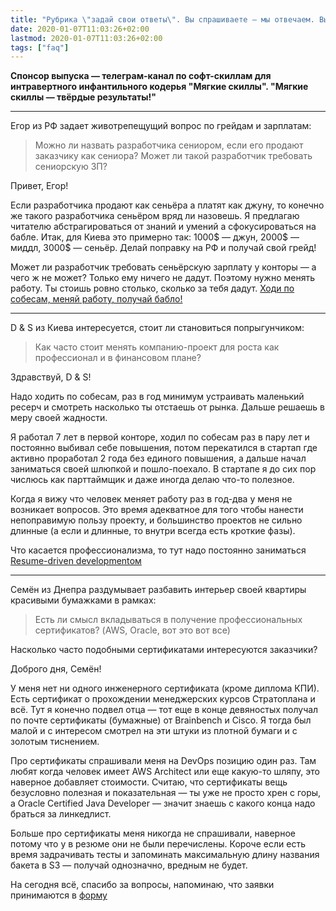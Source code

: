 ```yaml
---
title: "Рубрика \"задай свои ответы\". Вы спрашиваете — мы отвечаем. Выпуск №4. 🎄Рождественско🎄-скилловый."
date: 2020-01-07T11:03:26+02:00
lastmod: 2020-01-07T11:03:26+02:00
tags: ["faq"]
---
```


**Спонсор выпуска — телеграм-канал по софт-скиллам для интравертного инфантильного кодерья "Мягкие скиллы". "Мягкие скиллы — твёрдые результаты!"**

---

Егор из РФ задает животрепещущий вопрос по грейдам и зарплатам:

>Можно ли назвать разработчика сениором, если его продают заказчику как сениора? Может ли такой разработчик требовать сениорскую ЗП?

Привет, Егор!

Если разработчика продают как сеньёра а платят как джуну, то конечно же такого разработчика сеньёром вряд ли назовешь. Я предлагаю читателю абстрагироваться от знаний и умений а сфокусироваться на бабле. Итак, для Киева это примерно так: 1000$ — джун, 2000$ — миддл, 3000$ — сеньёр. Делай поправку на РФ и получай свой грейд! 

Может ли разработчик требовать сеньёрскую зарплату у конторы — а чего ж не может? Только ему ничего не дадут. Поэтому нужно менять работу. Ты стоишь ровно столько, сколько за тебя дадут. [Ходи по собесам, меняй работу, получай бабло!](https://www.rozhkov.me/post/best-way-to-increase-salary/)

---

D & S из Киева интересуется, стоит ли становиться попрыгунчиком:

>Как часто стоит менять компанию-проект для роста как профессионал и в финансовом плане? 

Здравствуй, D & S!

Надо ходить по собесам, раз в год минимум устраивать маленький ресерч и смотреть насколько ты отстаешь от рынка. Дальше решаешь в меру своей жадности.

Я работал 7 лет в первой конторе, ходил по собесам раз в пару лет и постоянно выбивал себе повышения, потом перекатился в стартап где активно проработал 2 года без единого повышения, а дальше начал заниматься своей шлюпкой и пошло-поехало. В стартапе я до сих пор числюсь как парттаймщик и даже иногда делаю что-то полезное.

Когда я вижу что человек меняет работу раз в год-два у меня не возникает вопросов. Это время адекватное для того чтобы нанести непоправимую пользу проекту, и большинство проектов не сильно длинные (а если и длинные, то внутри всегда есть кроткие фазы). 

Что касается профессионализма, то тут надо постоянно заниматься [Resume-driven developmentом](https://www.rozhkov.me/post/resume-driven-development/)

---

Семён из Днепра раздумывает разбавить интерьер своей квартиры красивыми бумажками в рамках:

>Есть ли смысл вкладываться в получение профессиональных сертификатов? (AWS, Oracle,  вот это вот все)

Насколько часто подобными сертификатами интересуются заказчики? 

Доброго дня, Семён!

У меня нет ни одного инженерного сертификата (кроме диплома КПИ). Есть сертификат о прохождении менеджерских курсов Стратоплана и всё. Тут я конечно подвел отца — тот еще в конце девяностых получал по почте сертификаты (бумажные) от Brainbench и Cisco. Я тогда был малой и с интересом смотрел на эти штуки из плотной бумаги и с золотым тиснением.

Про сертификаты спрашивали меня на DevOps позицию один раз. Там любят когда человек имеет AWS Architect или еще какую-то шляпу, это наверное добавляет стоимости. Считаю, что сертификаты вещь безусловно полезная и показательная — ты уже не просто хрен с горы, а Oracle Certified Java Developer — значит знаешь с какого конца надо браться за линкедлист. 

Больше про сертификаты меня никогда не спрашивали, наверное потому что у в резюме они не были перечислены. Короче если есть время задрачивать тесты и запоминать максимальную длину названия бакета в S3 — получай однозначно, вредным не будет.

На сегодня всё, спасибо за вопросы, напоминаю, что заявки принимаются в [форму](https://forms.gle/WCkVAHApsUFbexjw6)
